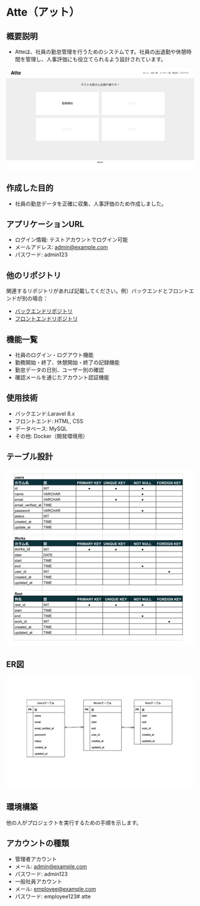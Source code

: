 # Atte（アット）

## 概要説明
- Atteは、社員の勤怠管理を行うためのシステムです。社員の出退勤や休憩時間を管理し、人事評価にも役立てられるよう設計されています。

![トップ画面](img/top.png)


## 作成した目的
- 社員の勤怠データを正確に収集、人事評価のため作成しました。

## アプリケーションURL
- ログイン情報: テストアカウントでログイン可能
- メールアドレス: admin@example.com
- パスワード: admin123


## 他のリポジトリ
関連するリポジトリがあれば記載してください。例）バックエンドとフロントエンドが別の場合：
- [バックエンドリポジトリ](https://github.com/example/backend)
- [フロントエンドリポジトリ](https://github.com/example/frontend)


## 機能一覧
- 社員のログイン・ログアウト機能
- 勤務開始・終了、休憩開始・終了の記録機能
- 勤怠データの日別、ユーザー別の確認
- 確認メールを通じたアカウント認証機能


## 使用技術
- バックエンド:Laravel 8.x
- フロントエンド: HTML, CSS
- データベース: MySQL
- その他: Docker（開発環境用）

## テーブル設計
![テーブル仕様書](img/table.png)

## ER図
![ER図](img/ER.png)

## 環境構築
他の人がプロジェクトを実行するための手順を示します。

## アカウントの種類
- 管理者アカウント
- メール: admin@example.com
- パスワード: admin123
- 一般社員アカウント
- メール: employee@example.com
- パスワード: employee123# atte
